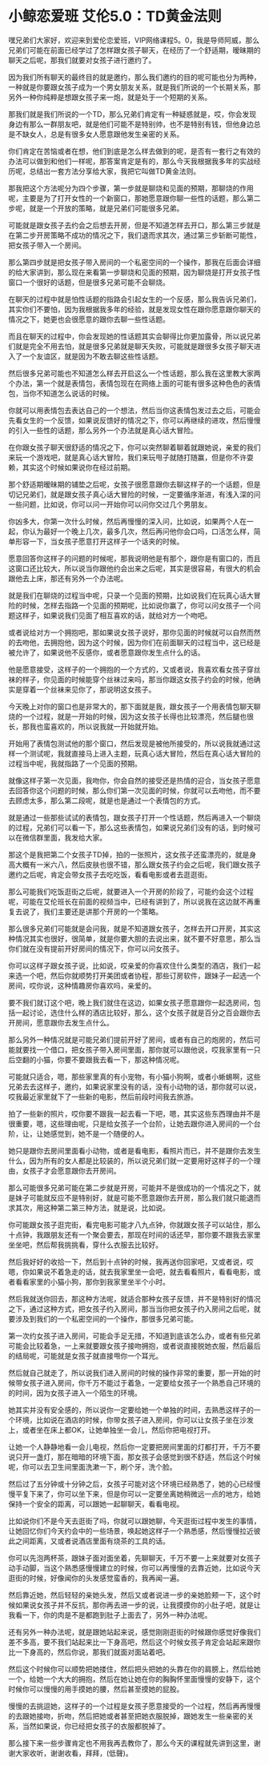 # 小鲸恋爱班 艾伦5.0：TD黄金法则

嘿兄弟们大家好，欢迎来到爱伦恋爱班，VIP网络课程5。0，我是导师阿威，那么兄弟们可能在前面已经学过了怎样跟女孩子聊天，在经历了一个舒适期，暧昧期的聊天之后呢，那我们就要对女孩子进行邀约了。

因为我们所有聊天的最终目的就是邀约，那么我们邀约的目的呢可能也分为两种，一种就是你要跟女孩子成为一个男女朋友关系，就是我们所说的一个长期关系，那另外一种你纯粹是想跟女孩子来一炮，就是处于一个短期的关系。

那我们就是我们所说的一个TD，那么兄弟们肯定有一种疑惑就是，哎，你会发现身边有那么一群朋友吧，就是他们可能不是特别帅，也不是特别有钱，但他身边总是不缺女人，总是有很多女人愿意跟他发生亲密的关系。

你们肯定在苦恼或者在想，他们到底是怎么样去做到的呢，是否有一套行之有效的办法可以做到和他们一样呢，那答案肯定是有的，那么今天我根据我多年的实战经历呢，总结出一套方法分享给大家，我把它叫做TD黄金法则。

那我把这个方法呢分为四个步骤，第一步就是聊烧和见面的预期，那聊烧的作用呢，主要是为了打开女性的一个新窗口，那她愿意跟你聊一些性的话题，那么第二步呢，就是一个开放的策略，就是兄弟们可能很多兄弟。

可能就是跟女孩子去约会之后想去开房，但是不知道怎样去开口，那么第三步就是在第二步开房策略不成功的情况之下，我们退而求其次，通过第三步斩断可能性，把女孩子带入一个房间。

那么第四步就是把女孩子带入房间的一个私密空间的一个操作，那我在后面会详细的给大家讲到，那么现在来看第一步聊烧和见面的预期，因为聊烧是打开女孩子性窗口一个很好的话题，但是很多兄弟可能不会聊烧。

在聊天的过程中就是怕性话题的指路会引起女生的一个反感，那么我告诉兄弟们，其实你们不要怕，因为我根据我多年的经验，就是发现女性在跟你愿意跟你聊天的情况之下，她更也会很愿意的跟你去聊一些性话题。

而且在聊天的过程中，你会发现她的性话题其实会聊得比你更加露骨，所以说兄弟们就是完全不用去怕，就是很多兄弟就是聊天失败，可能就是跟很多女孩子聊天进入了一个友谊区，就是因为不敢去聊这些性话题。

然后很多兄弟可能也不知道怎么样去开启这么一个性话题，那么我在这里教大家两个办法，第一个就是表情包，表情包现在在网络上面的可能有很多这种色色的表情包，当你不知道怎么说话的时候。

你就可以用表情包去表达自己的一个想法，然后当你这表情包发过去之后，可能会先看女生的一个反馈，如果说反馈好的情况之下，你可以再继续的进攻，然后慢慢的引入一些性的话题，那么另外一个办法就是真心话大冒险。

在你跟女孩子聊天很舒适的情况之下，你可以突然聊着聊着就跟她说，亲爱的我们来玩一个游戏吧，就是真心话大冒险，我们来玩甩子就随打随赢，但是你不许耍赖，其实这个时候如果说你在经过前期。

那个舒适期暧昧期的铺垫之后呢，女孩子很愿意跟你去聊这样子的一个话题，但是切记兄弟们，就是跟女孩子真心话大冒险的时候，一定要循序渐进，有浅入深的问一些问题，比如说，你可以问一开始你可以问你交过几个男朋友。

你凶多大，你第一次什么时候，然后再慢慢的深入问，比如说，如果两个人在一起，你认为最好一个晚上几次，最多几次，然后再问他你会口吗，口活怎么样，简单形容一下，当女孩子愿意打开这样子一个话夹的时候。

愿意回答你这样子的问题的时候呢，那我说明他是有那个，跟你是有窗口的，而且这窗口还比较大，所以说当你跟他约会出来之后呢，其实是很容易，有很大的机会跟他去上床，那还有另外一个办法呢。

就是我们在聊烧的过程当中呢，只录一个见面的预期，比如说我们在玩真心话大冒险的时候，怎样去指路一个见面的预期呢，比如说你赢了，你可以问女孩子一个问题这样子，如果说我们见面了相互喜欢的话，就给对方一个吻吧。

或者说给对方一个拥抱吧，那如果说女孩子说好，那你见面的时候就可以自然而然的去吻他，去拥抱他，因为这个时候，因为你们在前面聊天的过程当中，这已经是被允许了，如果说他不反感你，或者愿意跟你发生点什么的话。

他是愿意接受，这样子的一个拥抱的一个方式的，又或者说，我喜欢看女孩子穿丝袜的样子，你见面的时候能穿个丝袜过来吗，那当你跟这女孩子约会的时候，他确实是穿着一个丝袜来见你了，那说明这女孩子。

今天晚上对你的窗口也是非常大的，那下面就是我，跟女孩子一个用表情包聊天聊烧的一个过程，就是一开始的时候，因为这女孩子长得也比较漂亮，然后腿也很长，那我也蛮喜欢的，所以说我就一开始就开始。

开始用了表情包测试他的那个窗口，然后发现是被他所接受的，所以说我就通过这样一个测试呢，我就直接马上进入主题，玩真心话大冒险，然后在真心话大冒险的过程当中呢，我就指路了一个见面的预期。

就像这样子第一次见面，我吻你，你会自然的接受还是热情的迎合，当女孩子愿意去回答你这个问题的时候，那么你们第一次见面的时候，你就可以去吻他，而不要去顾虑太多，那么第二段呢，就是也是通过一个表情包的方式。

就是通过一些那些试试的表情包，跟女孩子打开一个性话题，然后再进入一个聊烧的过程，兄弟们可以看一下，那么这些表情包，如果说兄弟们没有的话，到时候可以在微信群里面，我发给大家。

那这个是我把第二个女孩子TD掉，拍的一张照片，这女孩子还蛮漂亮的，就是身高大概有一米六八，然后皮肤也很不错，那么跟女孩子约会之后呢，我们跟女孩子邀约之后呢，肯定会带女孩子去吃吃饭，看看电影或者去逛逛街。

那么可能我们吃饭逛街之后呢，就要进入一个开房的阶段了，可能约会这个过程呢，可能在艾伦班长在前面的视频当中，已经有讲到了，所以说我在这边就不再重复去说了，我们主要还是讲那个开房的一个策略。

那么很多兄弟们可能就是会问我，就是不知道跟女孩子，怎样去开口开房，其实这种情况其实也很好，很简单，就是你要大胆的去说出来，就不要不好意思，那么当你们就在没有提前开好房间的情况下，你可以问女孩子。

你可以这样子跟女孩子说，比如说，哎亲爱的你喜欢住什么类型的酒店，我们一起来选一个吧，然后你就顺势打开美团或者协程，那些订房软件，跟妹子一起选一个房间，哎你说，这种情趣房你喜欢吗，亲爱的。

要不我们就订这个吧，晚上我们就住在这边，如果女孩子愿意跟你一起选房间，包括一起讨论，选住什么样的酒店比较好，那么，这个女孩子就是百分之百会跟你去开房间，愿意跟你去发生点什么。

那么另外一种情况就是可能兄弟们提前开好了房间，或者有自己的炮房的，然后可能就要找一个借口，把女孩子带入房间里面，那你就可以跟他说，哎我家里有一只后空翻的小猫，你要不要跟我去看一下，那这种情况呢。

可能就只适合，嗯，那些家里真的有小宠物，有小猫小狗啊，或者小蜥蜴啊，这些兄弟去去这样子，邀约，如果说家里没有的话，没有小动物的话，那你就可以说，哎我最近家里就下了一些新的电影，然后前段时间我去旅游。

拍了一些新的照片，哎你要不跟我一起去看一下吧，嗯，其实这些东西理由并不是很重要，嗯，这些理由呢，只是给女孩子一个台阶，让她去跟你进入房间的一个台阶，让，让她感觉到，她不是一个随便的人。

她只是跟你去房间里面看小动物，或者是看电影，看照片而已，并不是跟你去发生什么，因为所有的女人都是比较装的，所以说兄弟们就一定要用好这样子的一个理由，女孩子才会愿意跟你去开房间。

那么可能很多兄弟可能在第二步就是开房，可能并不是很成功的一个情况之下，就是妹子可能就反应不是特别好，就是可能不愿意跟你去开房，那么我们就只能退而求其次，用这种第二第三种方法，就是说，比如说。

你可能跟女孩子逛完街，看完电影可能才八九点钟，你就跟女孩子可以站住，那么十点钟，我跟朋友还有一个聚会要去，那现在时间的话还早，那你要不跟我去家里坐坐吧，然后帮我挑挑看，穿什么衣服去比较好。

然后我好好的收拾一下，然后到十点钟的时候，我再送你回家吧，又或者说，哎嗯，你如果说不着急走的话，就去我家里坐一会吧，就去看看照片，看看电影，或者看看家里的小猫小狗，那你到我家里坐半个小时。

然后我就送你回去，那这种方法呢，就适合那种女孩子反馈，并不是特别好的情况之下，通过这种方式，把女孩子约入房间，那当当你把女孩子约入房间之后呢，就要涉及到我们的一个私密空间的一个操作，那很多兄弟可能。

第一次约女孩子进入房间，可能会手足无措，不知道到底该怎么办，或者有些兄弟可能会比较着急，一上来就要跟女孩子接吻拥抱，或者说直接脱她衣服，然后最后的结局呢，可能就是女孩子就直接甩你一个耳光。

然后就自己就走了，所以说我们进入房间的时候的操作非常的重要，那一开始的时候带女孩子进入房间，你千万不能过于着急，一定要给女孩子一个熟悉自己环境的的时间，因为女孩子进入一个陌生的环境。

她其实并没有安全感的，所以说你一定要给她一个单独的时间，去熟悉这样子的一个环境，比如说在酒店的时候，你带女孩子进入房间，你可以让女孩子坐在沙发上，或者坐在床上都OK，让她单独坐一会儿，然后你把电视打开。

让她一个人静静地看一会儿电视，然后你一定要把房间里面的灯都打开，千万不要说只开一盏灯，那在暗暗的环境下面，那女孩子会感觉到很不舒适，然后这个时候呢，你可以去卫生间里面洗漱一下，刷个牙，洗个脸。

然后过了五分钟或十分钟之后，女孩子可能对这个环境已经熟悉了，她的心已经慢慢平复下来了，你可以坐下来，但是你可以一定要坐离她稍微远一点的地方，给她保持一个安全的距离，可以跟她一起聊聊天，看看电视。

比如说你们不是今天去逛街了吗，你就可以跟她聊，今天逛街过程中发生的事情，让她回忆你们今天约会中的一些场景，唤起她这样子一个熟悉感，然后慢慢拉近彼此之间距离，又或者说酒店里面有烧茶的工具的话。

你可以先泡两杯茶，跟妹子面对面坐着，先聊聊天，千万不要一上来就要对女孩子动手动脚，当这个熟悉感慢慢建立的时候，你可以再慢慢的去靠近她，比如说今天逛街的时候，好像闻你的头发感觉蛮香的，我再闻一遍。

然后靠近她，然后轻轻的亲她头发，然后又或者说进一步的亲她脸颊一下，这个时候如果说女孩子并不反抗，那你再去进一步的说，让我摸摸你的小肚子吧，就是让我看一下，你的肉是不是都跑到肚子上面去了，另外一种办法呢。

还有另外一种办法呢，就是跟她站起来说，感觉刚刚逛街的时候跟你感觉好像我们差不多高，要不我们站起来比一下身高吧，然后这个时候女孩子肯定会站起来跟你比一下身高的，然后你说，那我们就面对面站着吧。

然后这个时候你可以顺势把她搂住，然后把头把她的头靠在你的肩膀上，然后给她一个，给她一个大大的拥抱，然后在她让她在你的胸胸怀里面慢慢的安静下，这个时候你可以慢慢的用手摸她的腰，然后甚至摸她的屁股。

慢慢的去挑逗她，这样子的一个过程是女孩子愿意接受的一个过程，然后再再慢慢的去跟她接吻，折吻，然后把她或者甚至把她衣服脱掉，跟她发生一些亲密的关系，当然如果说，你已经把女孩子的衣服都脱掉了。

那么接下来一些步骤肯定也不用我再去教你了，那么今天的课程就先讲到这里，谢谢大家收听，谢谢收看，拜拜，(低聲)。

